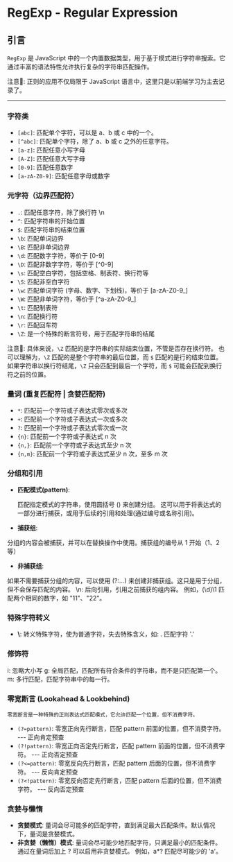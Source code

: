 # RegExp - Regular Expression

## 引言

`RegExp` 是 JavaScript 中的一个内置数据类型，用于基于模式进行字符串搜索。它通过丰富的语法特性允许执行复杂的字符串匹配操作。

注意📢: 正则的应用不仅局限于 JavaScript 语言中，这里只是以前端学习为主去记录了。

---

### 字符类

   - `[abc]`: 匹配单个字符，可以是 a、b 或 c 中的一个。
   - `[^abc]`: 匹配单个字符，除了 a、b 或 c 之外的任意字符。
   - `[a-z]`: 匹配任意小写字母
   - `[A-Z]`: 匹配任意大写字母
   - `[0-9]`: 匹配任意数字
   - `[a-zA-Z0-9]`: 匹配任意字母或数字 
   
### 元字符（边界匹配符）
   - `.`: 匹配任意字符，除了换行符 \n
   - `^`: 匹配字符串的开始位置
   - `$`: 匹配字符串的结束位置
   - `\b`: 匹配单词边界
   - `\B`: 匹配非单词边界
   - `\d`: 匹配数字字符，等价于 [0-9]
   - `\D`: 匹配非数字字符，等价于 [^0-9]
   - `\s`: 匹配空白字符，包括空格、制表符、换行符等
   - `\S`: 匹配非空白字符
   - `\w`: 匹配单词字符 (字母、数字、下划线)，等价于 [a-zA-Z0-9_]
   - `\W`: 匹配非单词字符，等价于 [^a-zA-Z0-9_]
   - `\t`: 匹配制表符
   - `\n`: 匹配换行符
   - `\r`: 匹配回车符
   - `\Z`: 是一个特殊的断言符号，用于匹配字符串的结尾
   
   注意📢: 
   具体来说，`\Z` 匹配的是字符串的实际结束位置，不管是否存在换行符。
   也可以理解为，`\Z` 匹配的是整个字符串的最后位置，而 `$` 匹配的是行的结束位置。
   如果字符串以换行符结尾，`\Z` 只会匹配到最后一个字符，而 `$` 可能会匹配到换行符之前的位置。 
   
### 量词 (重复匹配符 | 贪婪匹配符)

   - `*`: 匹配前一个字符或子表达式零次或多次
   - `+`: 匹配前一个字符或子表达式一次或多次
   - `?`: 匹配前一个字符或子表达式零次或一次
   - `{n}`: 匹配前一个字符或子表达式 n 次
   - `{n,}`: 匹配前一个字符或子表达式至少 n 次
   - `{n,m}`: 匹配前一个字符或子表达式至少 n 次，至多 m 次

### 分组和引用

   - **匹配模式(pattern)**:

       匹配指定模式的字符串，使用圆括号 () 来创建分组。
       这可以用于将表达式的一部分进行捕获，或用于后续的引用和处理(通过编号或名称引用)。
   
   - **捕获组**: 

   分组的内容会被捕获，并可以在替换操作中使用。捕获组的编号从 1 开始（$1、$2 等）
   
   - **非捕获组**: 
   
   如果不需要捕获分组的内容，可以使用 (?:...) 来创建非捕获组。这只是用于分组，但不会保存匹配的内容。
   \n: 后向引用，引用之前捕获的组内容。
   例如，(\d)\1 匹配两个相同的数字，如 "11"、"22"。

### 特殊字符转义
   
   - **\\**: 转义特殊字符，使为普通字符，失去特殊含义，如: \. 匹配字符 '.'

### 修饰符
   i: 忽略大小写
   g: 全局匹配，匹配所有符合条件的字符串，而不是只匹配第一个。
   m: 多行匹配，匹配字符串中的每一行。 
   
### 零宽断言 (Lookahead & Lookbehind)

    零宽断言是一种特殊的正则表达式匹配模式，它允许匹配一个位置，但不消费字符。

   - `(?=pattern)`: 零宽正向先行断言，匹配 pattern 前面的位置，但不消费字符。  --- 正向肯定预查
   - `(?!pattern)`: 零宽正向否定先行断言，匹配 pattern 前面的位置，但不消费字符。  --- 正向否定预查
   - `(?<=pattern)`: 零宽反向先行断言，匹配 pattern 后面的位置，但不消费字符。  --- 反向肯定预查
   - `(?<!pattern)`: 零宽反向否定先行断言，匹配 pattern 后面的位置，但不消费字符。  --- 反向否定预查

### 贪婪与懒惰

   - **贪婪模式**: 量词会尽可能多的匹配字符，直到满足最大匹配条件。默认情况下，量词是贪婪模式。
   - **非贪婪（懒惰）模式**: 量词会尽可能少地匹配字符，只满足最小的匹配条件。通过在量词后加上 ? 可以启用非贪婪模式。
   例如，a*? 匹配尽可能少的 'a'。